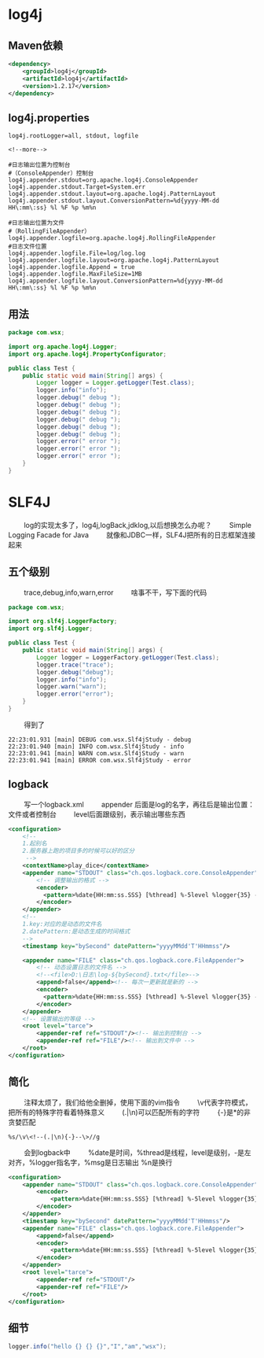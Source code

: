 
# log4j
## Maven依赖
```XML
<dependency>
    <groupId>log4j</groupId>
    <artifactId>log4j</artifactId>
    <version>1.2.17</version>
</dependency>
```

## log4j.properties
```properties
log4j.rootLogger=all, stdout, logfile

<!--more-->

#日志输出位置为控制台
#（ConsoleAppender）控制台
log4j.appender.stdout=org.apache.log4j.ConsoleAppender
log4j.appender.stdout.Target=System.err
log4j.appender.stdout.layout=org.apache.log4j.PatternLayout
log4j.appender.stdout.layout.ConversionPattern=%d{yyyy-MM-dd HH\:mm\:ss} %l %F %p %m%n

#日志输出位置为文件
#（RollingFileAppender）
log4j.appender.logfile=org.apache.log4j.RollingFileAppender
#日志文件位置
log4j.appender.logfile.File=log/log.log
log4j.appender.logfile.layout=org.apache.log4j.PatternLayout
log4j.appender.logfile.Append = true
log4j.appender.logfile.MaxFileSize=1MB
log4j.appender.logfile.layout.ConversionPattern=%d{yyyy-MM-dd HH\:mm\:ss} %l %F %p %m%n
```

## 用法
```Java
package com.wsx;

import org.apache.log4j.Logger;
import org.apache.log4j.PropertyConfigurator;

public class Test {
    public static void main(String[] args) {
        Logger logger = Logger.getLogger(Test.class);
        logger.info("info");
        logger.debug(" debug ");
        logger.debug(" debug ");
        logger.debug(" debug ");
        logger.debug(" debug ");
        logger.debug(" debug ");
        logger.debug(" debug ");
        logger.error(" error ");
        logger.error(" error ");
        logger.error(" error ");
    }
}
```

# SLF4J
&emsp;&emsp; log的实现太多了，log4j,logBack,jdklog,以后想换怎么办呢？
&emsp;&emsp; Simple Logging Facade for Java
&emsp;&emsp; 就像和JDBC一样，SLF4J把所有的日志框架连接起来


## 五个级别
&emsp;&emsp; trace,debug,info,warn,error
&emsp;&emsp; 啥事不干，写下面的代码
```java
package com.wsx;

import org.slf4j.LoggerFactory;
import org.slf4j.Logger;

public class Test {
    public static void main(String[] args) {
        Logger logger = LoggerFactory.getLogger(Test.class);
        logger.trace("trace");
        logger.debug("debug");
        logger.info("info");
        logger.warn("warn");
        logger.error("error");
    }
}
```
&emsp;&emsp; 得到了
```out
22:23:01.931 [main] DEBUG com.wsx.Slf4jStudy - debug
22:23:01.940 [main] INFO com.wsx.Slf4jStudy - info
22:23:01.941 [main] WARN com.wsx.Slf4jStudy - warn
22:23:01.941 [main] ERROR com.wsx.Slf4jStudy - error
```
## logback
&emsp;&emsp; 写一个logback.xml
&emsp;&emsp; appender 后面是log的名字，再往后是输出位置：文件或者控制台
&emsp;&emsp; level后面跟级别，表示输出哪些东西
```XML
<configuration>
    <!--
    1.起别名
    2.服务器上跑的项目多的时候可以好的区分
     -->
    <contextName>play_dice</contextName>
    <appender name="STDOUT" class="ch.qos.logback.core.ConsoleAppender">
        <!-- 调整输出的格式 -->
        <encoder>
          <pattern>%date{HH:mm:ss.SSS} [%thread] %-5level %logger{35} - %msg%n</pattern>
        </encoder>
    </appender>
    <!--
    1.key:对应的是动态的文件名
    2.datePattern:是动态生成的时间格式
    -->
    <timestamp key="bySecond" datePattern="yyyyMMdd'T'HHmmss"/>

    <appender name="FILE" class="ch.qos.logback.core.FileAppender">
        <!-- 动态设置日志的文件名 -->
        <!--<file>D:\日志\log-${bySecond}.txt</file>-->
        <append>false</append><!-- 每次一更新就是新的 -->
        <encoder>
          <pattern>%date{HH:mm:ss.SSS} [%thread] %-5level %logger{35} - %msg%n</pattern>
        </encoder>
    </appender>
    <!-- 设置输出的等级 -->
    <root level="tarce">
        <appender-ref ref="STDOUT"/><!-- 输出到控制台 -->
        <appender-ref ref="FILE"/><!-- 输出到文件中 -->
    </root>
</configuration>
```
## 简化
&emsp;&emsp; 注释太烦了，我们给他全删掉，使用下面的vim指令
&emsp;&emsp; \v代表字符模式，把所有的特殊字符看着特殊意义
&emsp;&emsp; (.|\n)可以匹配所有的字符
&emsp;&emsp; {-}是\*的非贪婪匹配
```
%s/\v\<!--(.|\n){-}--\>//g
```
&emsp;&emsp; 会到logback中
&emsp;&emsp; %date是时间，%thread是线程，level是级别，-是左对齐，%logger指名字，%msg是日志输出 %n是换行

```XML
<configuration>
    <appender name="STDOUT" class="ch.qos.logback.core.ConsoleAppender">
        <encoder>
            <pattern>%date{HH:mm:ss.SSS} [%thread] %-5level %logger{35} - %msg%n</pattern>
        </encoder>
    </appender>
    <timestamp key="bySecond" datePattern="yyyyMMdd'T'HHmmss"/>
    <appender name="FILE" class="ch.qos.logback.core.FileAppender">
        <append>false</append>
        <encoder>
            <pattern>%date{HH:mm:ss.SSS} [%thread] %-5level %logger{35} - %msg%n</pattern>
        </encoder>
    </appender>
    <root level="tarce">
        <appender-ref ref="STDOUT"/>
        <appender-ref ref="FILE"/>
    </root>
</configuration>
```

## 细节

```java
logger.info("hello {} {} {}","I","am","wsx");
```




